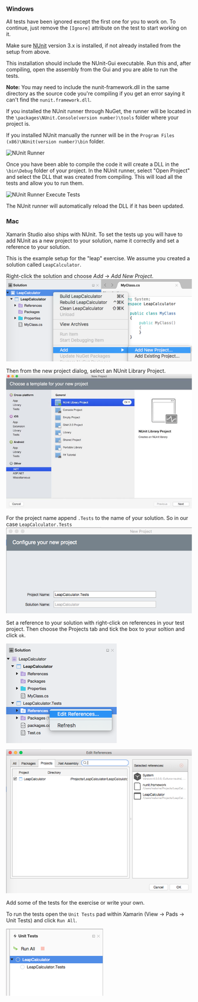 ### Windows
All tests have been ignored except the first one for you to work on. To continue, just remove the ```[Ignore]``` attribute on the test to start working on it.

Make sure [NUnit](http://nunit.org/?p=download) version 3.x is installed, if not already installed from the setup from above.

This installation should include the NUnit-Gui executable. Run this and, after compiling, open the assembly from the Gui and you are able to run the tests.

**Note:** You may need to include the nunit-framework.dll in the same directory as the source code you're compiling if you get an error saying it can't find the ```nunit.framework.dll```.

If you installed the NUnit runner through NuGet, the runner will be located in the ```\packages\NUnit.Console(version number)\tools``` folder where your project is.

If you installed NUnit manually the runner will be in the ```Program Files (x86)\NUnit(version number)\bin``` folder.

![NUnit Runner](http://x.exercism.io/v3/tracks/csharp/docs/img/nUnitRunner.png)

Once you have been able to compile the code it will create a DLL in the ```\bin\Debug``` folder of your project. In the NUnit runner, select "Open Project" and select the DLL that was created from compiling. This will load all the tests and allow you to run them.

![NUnit Runner Execute Tests](http://x.exercism.io/v3/tracks/csharp/docs/img/nUnitExecuteTests.png)

The NUnit runner will automatically reload the DLL if it has been updated.

### Mac
Xamarin Studio also ships with NUnit. To set the tests up you will have to add NUnit as a new project to your solution, name it correctly and set a reference to your solution.

This is the example setup for the "leap" exercise. We assume you created a solution called `LeapCalculator`.

Right-click the solution and choose *Add* -> *Add New Project*.
![Add Xamarin NUnit Test](img/xamarin-add-new-project.png)

Then from the new project dialog, select an NUnit Library Project.
![Xamarin NUnit](img/xamarin-nunit.jpg)

For the project name append `.Tests` to the name of your solution. So in our case `LeapCalculator.Tests`
![Xamarin NUnit](img/xamarin-naming.png)

Set a reference to your solution with right-click on references in your test project. Then choose the Projects tab and tick the box to your soltion and  click `ok`.

![Xamarin NUnit](img/xamarin-edit-reference.png)

![Xamarin NUnit](img/xamarin-add-reference.png)

Add some of the tests for the exercise or write your own.

To run the tests open the `Unit Tests` pad within Xamarin (View -> Pads -> Unit Tests) and click `Run All`.

![Xamarin NUnit](img/xamarin-tests.png)
